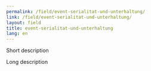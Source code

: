 ```yaml
---
permalink: /field/event-serialitat-und-unterhaltung/
link: /field/event-serialitat-und-unterhaltung/
layout: field
title: event-serialitat-und-unterhaltung
lang: en
---
```


Short description
<!-- more -->

Long description
